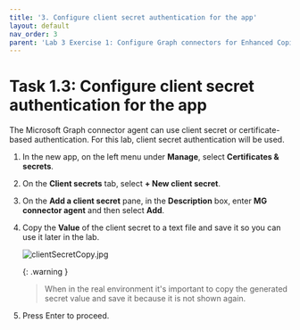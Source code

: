 ```yaml
---
title: '3. Configure client secret authentication for the app'
layout: default
nav_order: 3
parent: 'Lab 3 Exercise 1: Configure Graph connectors for Enhanced Copilot Experience'
---
```


# Task 1.3: Configure client secret authentication for the app

The Microsoft Graph connector agent can use client secret or certificate-based authentication. For this lab, client secret authentication will be used.

1. In the new app, on the left menu under **Manage**, select **Certificates & secrets**.

1. On the **Client secrets** tab, select **+ New client secret**.

1. On the **Add a client secret** pane, in the **Description** box, enter **MG connector agent** and then select **Add**.

1. Copy the **Value** of the client secret to a text file and save it so you can use it later in the lab.

    ![clientSecretCopy.jpg](instructions270425/clientSecretCopy.jpg)

    {: .warning }
    > When in the real environment it's important to copy the generated secret value and save it because it is not shown again. 

1. Press Enter to proceed.

